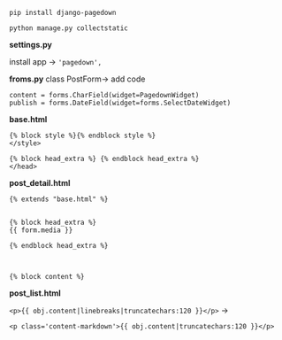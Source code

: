 ``pip install django-pagedown``

``python manage.py collectstatic``

**settings.py**

install app -> 
``'pagedown',``

**froms.py**
class PostForm-> add code

    content = forms.CharField(widget=PagedownWidget)
    publish = forms.DateField(widget=forms.SelectDateWidget)
    
**base.html**

    {% block style %}{% endblock style %} 
    </style> 
     
    {% block head_extra %} {% endblock head_extra %} 
    </head> 
    

**post_detail.html**
    
    {% extends "base.html" %} 
     
     
    {% block head_extra %}  
    {{ form.media }} 
     
    {% endblock head_extra %} 
     
     
     
    {% block content %} 
    
**post_list.html**

``<p>{{ obj.content|linebreaks|truncatechars:120 }}</p>``
->

    <p class='content-markdown'>{{ obj.content|truncatechars:120 }}</p>